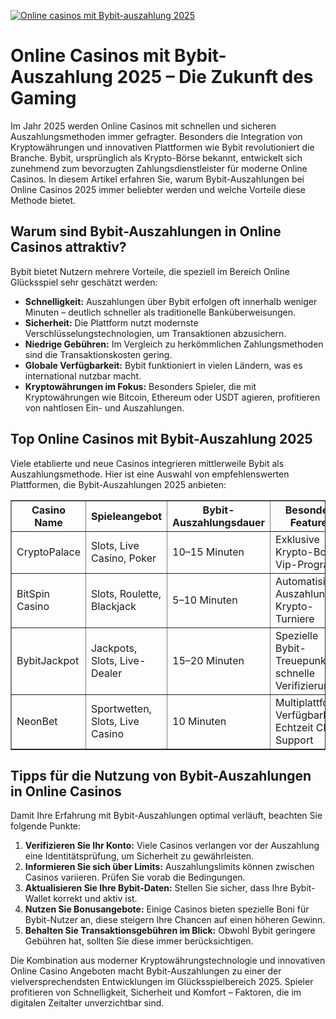 [![Online casinos mit Bybit-auszahlung 2025](https://123-caf.pages.dev/gitsignup.png)](https://vrmoo.ru/Bt82HjjY)

<h1>Online Casinos mit Bybit-Auszahlung 2025 – Die Zukunft des Gaming</h1> <p>Im Jahr 2025 werden Online Casinos mit schnellen und sicheren Auszahlungsmethoden immer gefragter. Besonders die Integration von Kryptowährungen und innovativen Plattformen wie Bybit revolutioniert die Branche. Bybit, ursprünglich als Krypto-Börse bekannt, entwickelt sich zunehmend zum bevorzugten Zahlungsdienstleister für moderne Online Casinos. In diesem Artikel erfahren Sie, warum Bybit-Auszahlungen bei Online Casinos 2025 immer beliebter werden und welche Vorteile diese Methode bietet.</p>  <h2>Warum sind Bybit-Auszahlungen in Online Casinos attraktiv?</h2> <p>Bybit bietet Nutzern mehrere Vorteile, die speziell im Bereich Online Glücksspiel sehr geschätzt werden:</p> <ul>   <li><strong>Schnelligkeit:</strong> Auszahlungen über Bybit erfolgen oft innerhalb weniger Minuten – deutlich schneller als traditionelle Banküberweisungen.</li>   <li><strong>Sicherheit:</strong> Die Plattform nutzt modernste Verschlüsselungstechnologien, um Transaktionen abzusichern.</li>   <li><strong>Niedrige Gebühren:</strong> Im Vergleich zu herkömmlichen Zahlungsmethoden sind die Transaktionskosten gering.</li>   <li><strong>Globale Verfügbarkeit:</strong> Bybit funktioniert in vielen Ländern, was es international nutzbar macht.</li>   <li><strong>Kryptowährungen im Fokus:</strong> Besonders Spieler, die mit Kryptowährungen wie Bitcoin, Ethereum oder USDT agieren, profitieren von nahtlosen Ein- und Auszahlungen.</li> </ul>  <h2>Top Online Casinos mit Bybit-Auszahlung 2025</h2> <p>Viele etablierte und neue Casinos integrieren mittlerweile Bybit als Auszahlungsmethode. Hier ist eine Auswahl von empfehlenswerten Plattformen, die Bybit-Auszahlungen 2025 anbieten:</p>  <table border="1" cellpadding="7" cellspacing="0">   <thead>     <tr>       <th>Casino Name</th>       <th>Spieleangebot</th>       <th>Bybit-Auszahlungsdauer</th>       <th>Besondere Features</th>     </tr>   </thead>   <tbody>     <tr>       <td>CryptoPalace</td>       <td>Slots, Live Casino, Poker</td>       <td>10–15 Minuten</td>       <td>Exklusive Krypto-Boni, Vip-Programm</td>     </tr>     <tr>       <td>BitSpin Casino</td>       <td>Slots, Roulette, Blackjack</td>       <td>5–10 Minuten</td>       <td>Automatisierte Auszahlungen, Krypto-Turniere</td>     </tr>     <tr>       <td>BybitJackpot</td>       <td>Jackpots, Slots, Live-Dealer</td>       <td>15–20 Minuten</td>       <td>Spezielle Bybit-Treuepunkte, schnelle Verifizierungen</td>     </tr>     <tr>       <td>NeonBet</td>       <td>Sportwetten, Slots, Live Casino</td>       <td>10 Minuten</td>       <td>Multiplattform-Verfügbarkeit, Echtzeit Chat-Support</td>     </tr>   </tbody> </table>  <h2>Tipps für die Nutzung von Bybit-Auszahlungen in Online Casinos</h2> <p>Damit Ihre Erfahrung mit Bybit-Auszahlungen optimal verläuft, beachten Sie folgende Punkte:</p> <ol>   <li><strong>Verifizieren Sie Ihr Konto:</strong> Viele Casinos verlangen vor der Auszahlung eine Identitätsprüfung, um Sicherheit zu gewährleisten.</li>   <li><strong>Informieren Sie sich über Limits:</strong> Auszahlungslimits können zwischen Casinos variieren. Prüfen Sie vorab die Bedingungen.</li>   <li><strong>Aktualisieren Sie Ihre Bybit-Daten:</strong> Stellen Sie sicher, dass Ihre Bybit-Wallet korrekt und aktiv ist.</li>   <li><strong>Nutzen Sie Bonusangebote:</strong> Einige Casinos bieten spezielle Boni für Bybit-Nutzer an, diese steigern Ihre Chancen auf einen höheren Gewinn.</li>   <li><strong>Behalten Sie Transaktionsgebühren im Blick:</strong> Obwohl Bybit geringere Gebühren hat, sollten Sie diese immer berücksichtigen.</li> </ol>  <p>Die Kombination aus moderner Kryptowährungstechnologie und innovativen Online Casino Angeboten macht Bybit-Auszahlungen zu einer der vielversprechendsten Entwicklungen im Glücksspielbereich 2025. Spieler profitieren von Schnelligkeit, Sicherheit und Komfort – Faktoren, die im digitalen Zeitalter unverzichtbar sind.</p>